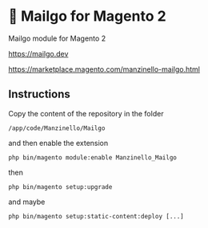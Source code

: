 # 💌 Mailgo for Magento 2

Mailgo module for Magento 2

<https://mailgo.dev>

<https://marketplace.magento.com/manzinello-mailgo.html>

## Instructions

Copy the content of the repository in the folder

```
/app/code/Manzinello/Mailgo
```

and then enable the extension

```
php bin/magento module:enable Manzinello_Mailgo
```

then

```
php bin/magento setup:upgrade
```

and maybe

```
php bin/magento setup:static-content:deploy [...]
```
